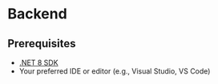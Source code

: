 # Backend

## Prerequisites

- [.NET 8 SDK](https://dotnet.microsoft.com/download/dotnet/8.0)
- Your preferred IDE or editor (e.g., Visual Studio, VS Code)


